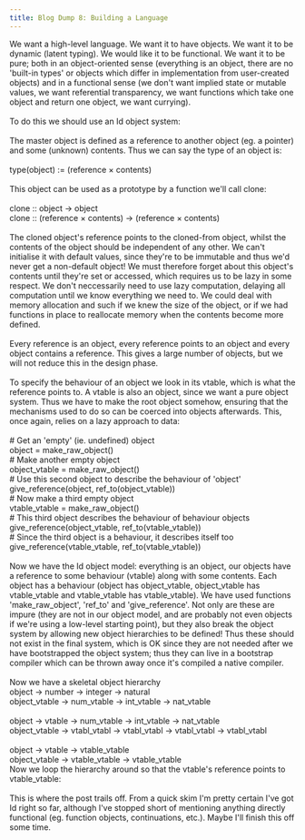 ```yaml
---
title: Blog Dump 8: Building a Language
---
```

We want a high-level language. We want it to have objects. We want it to be dynamic (latent typing). We would like it to be functional. We want it to be pure; both in an object-oriented sense (everything is an object, there are no 'built-in types' or objects which differ in implementation from user-created objects) and in a functional sense (we don't want implied state or mutable values, we want referential transparency, we want functions which take one object and return one object, we want currying).<br /><br />To do this we should use an Id object system:<br /><br />The master object is defined as a reference to another object (eg. a pointer) and some (unknown) contents. Thus we can say the type of an object is:<br /><br />type(object) := (reference × contents)<br /><br />This object can be used as a prototype by a function we'll call clone:<br /><br />clone :: object -> object<br />clone :: (reference × contents) -> (reference × contents)<br /><br />The cloned object's reference points to the cloned-from object, whilst the contents of the object should be independent of any other. We can't initialise it with default values, since they're to be immutable and thus we'd never get a non-default object! We must therefore forget about this object's contents until they're set or accessed, which requires us to be lazy in some respect. We don't neccessarily need to use lazy computation, delaying all computation until we know everything we need to. We could deal with memory allocation and such if we knew the size of the object, or if we had functions in place to reallocate memory when the contents become more defined.<br /><br />Every reference is an object, every reference points to an object and every object contains a reference. This gives a large number of objects, but we will not reduce this in the design phase.<br /><br />To specify the behaviour of an object we look in its vtable, which is what the reference points to. A vtable is also an object, since we want a pure object system. Thus we have to make the root object somehow, ensuring that the mechanisms used to do so can be coerced into objects afterwards. This, once again, relies on a lazy approach to data:<br /><br /># Get an 'empty' (ie. undefined) object<br />object = make_raw_object()<br /># Make another empty object<br />object_vtable = make_raw_object()<br /># Use this second object to describe the behaviour of 'object'<br />give_reference(object, ref_to(object_vtable))<br /># Now make a third empty object<br />vtable_vtable = make_raw_object()<br /># This third object describes the behaviour of behaviour objects<br />give_reference(object_vtable, ref_to(vtable_vtable))<br /># Since the third object is a behaviour, it describes itself too<br />give_reference(vtable_vtable, ref_to(vtable_vtable))<br /><br />Now we have the Id object model: everything is an object, our objects have a reference to some behaviour (vtable) along with some contents. Each object has a behaviour (object has object_vtable, object_vtable has vtable_vtable and vtable_vtable has vtable_vtable). We have used functions 'make_raw_object', 'ref_to' and 'give_reference'. Not only are these are impure (they are not in our object model, and are probably not even objects if we're using a low-level starting point), but they also break the object system by allowing new object hierarchies to be defined! Thus these should not exist in the final system, which is OK since they are not needed after we have bootstrapped the object system; thus they can live in a bootstrap compiler which can be thrown away once it's compiled a native compiler.<br /><br />Now we have a skeletal object hierarchy<br />object        -> number     -> integer    -> natural<br />object_vtable -> num_vtable -> int_vtable -> nat_vtable<br /><br />object        -> vtable      -> num_vtable   -> int_vtable   -> nat_vtable<br />object_vtable -> vtabl_vtabl -> vtabl_vtabl  -> vtabl_vtabl  -> vtabl_vtabl<br /><br />object        -> vtable        -> vtable_vtable<br />object_vtable -> vtable_vtable -> vtable_vtable<br />Now we loop the hierarchy around so that the vtable's reference points to vtable_vtable:<br /><br />This is where the post trails off. From a quick skim I'm pretty certain I've got Id right so far, although I've stopped short of mentioning anything directly functional (eg. function objects, continuations, etc.). Maybe I'll finish this off some time.